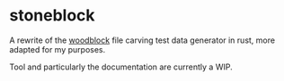 # stoneblock

A rewrite of the [woodblock](https://github.com/fkie-cad/woodblock) file carving test data generator in rust, more adapted for my purposes.

Tool and particularly the documentation are currently a WIP.